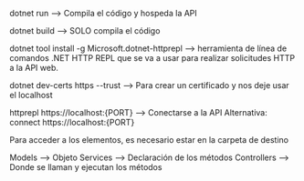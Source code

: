 dotnet run --> Compila el código y hospeda la API

dotnet build --> SOLO compila el código

dotnet tool install -g Microsoft.dotnet-httprepl --> herramienta de línea de comandos .NET HTTP REPL que se va a usar para realizar solicitudes HTTP a la API web.

dotnet dev-certs https --trust --> Para crear un certificado y nos deje usar el localhost

httprepl https://localhost:{PORT} --> Conectarse a la API
    Alternativa: connect https://localhost:{PORT}

Para acceder a los elementos, es necesario estar en la carpeta de destino

Models --> Objeto
Services --> Declaración de los métodos
Controllers --> Donde se llaman y ejecutan los métodos